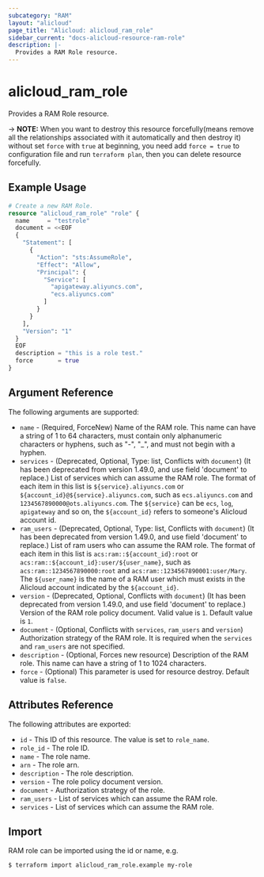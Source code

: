 ```yaml
---
subcategory: "RAM"
layout: "alicloud"
page_title: "Alicloud: alicloud_ram_role"
sidebar_current: "docs-alicloud-resource-ram-role"
description: |-
  Provides a RAM Role resource.
---
```


# alicloud\_ram\_role

Provides a RAM Role resource.

-> **NOTE:** When you want to destroy this resource forcefully(means remove all the relationships associated with it automatically and then destroy it) without set `force`  with `true` at beginning, you need add `force = true` to configuration file and run `terraform plan`, then you can delete resource forcefully.

## Example Usage

```terraform
# Create a new RAM Role.
resource "alicloud_ram_role" "role" {
  name     = "testrole"
  document = <<EOF
  {
    "Statement": [
      {
        "Action": "sts:AssumeRole",
        "Effect": "Allow",
        "Principal": {
          "Service": [
            "apigateway.aliyuncs.com", 
            "ecs.aliyuncs.com"
          ]
        }
      }
    ],
    "Version": "1"
  }
  EOF
  description = "this is a role test."
  force       = true
}
```
## Argument Reference

The following arguments are supported:

* `name` - (Required, ForceNew) Name of the RAM role. This name can have a string of 1 to 64 characters, must contain only alphanumeric characters or hyphens, such as "-", "_", and must not begin with a hyphen.
* `services` - (Deprecated, Optional, Type: list, Conflicts with `document`) (It has been deprecated from version 1.49.0, and use field 'document' to replace.) List of services which can assume the RAM role. The format of each item in this list is `${service}.aliyuncs.com` or `${account_id}@${service}.aliyuncs.com`, such as `ecs.aliyuncs.com` and `1234567890000@ots.aliyuncs.com`. The `${service}` can be `ecs`, `log`, `apigateway` and so on, the `${account_id}` refers to someone's Alicloud account id.
* `ram_users` - (Deprecated, Optional, Type: list, Conflicts with `document`) (It has been deprecated from version 1.49.0, and use field 'document' to replace.) List of ram users who can assume the RAM role. The format of each item in this list is `acs:ram::${account_id}:root` or `acs:ram::${account_id}:user/${user_name}`, such as `acs:ram::1234567890000:root` and `acs:ram::1234567890001:user/Mary`. The `${user_name}` is the name of a RAM user which must exists in the Alicloud account indicated by the `${account_id}`.
* `version` - (Deprecated, Optional, Conflicts with `document`) (It has been deprecated from version 1.49.0, and use field 'document' to replace.) Version of the RAM role policy document. Valid value is `1`. Default value is `1`.
* `document` - (Optional, Conflicts with `services`, `ram_users` and `version`) Authorization strategy of the RAM role. It is required when the `services` and `ram_users` are not specified.
* `description` - (Optional, Forces new resource) Description of the RAM role. This name can have a string of 1 to 1024 characters.
* `force` - (Optional) This parameter is used for resource destroy. Default value is `false`.

## Attributes Reference

The following attributes are exported:

* `id` - This ID of this resource. The value is set to `role_name`.
* `role_id` - The role ID.
* `name` - The role name.
* `arn` - The role arn.
* `description` - The role description.
* `version` - The role policy document version.
* `document` - Authorization strategy of the role.
* `ram_users` - List of services which can assume the RAM role. 
* `services` - List of services which can assume the RAM role.

## Import

RAM role can be imported using the id or name, e.g.

```
$ terraform import alicloud_ram_role.example my-role
```
